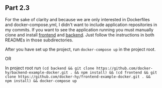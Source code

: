 ## Part 2.3

For the sake of clarity and because we are only interested in Dockerfiles and docker-compose.yml, I didn't want to include application repositories in my commits. If you want to see the application running you must manually clone and install [frontend](https://github.com/marttivesalainen/devops-with-docker/tree/master/Part2/2.3/frontend) and [backend](https://github.com/marttivesalainen/devops-with-docker/tree/master/Part2/2.3/backend). Just follow the instructions in both READMEs in those subdirectories.

After you have set up the project, run `docker-compose up` in the project root.

OR

In project root run `(cd backend && git clone https://github.com/docker-hy/backend-example-docker.git . && npm install) && (cd frontend && git clone https://github.com/docker-hy/frontend-example-docker.git . && npm install) && docker-compose up`
